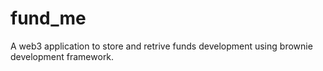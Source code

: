 # fund_me
A web3 application to store and retrive funds development using brownie development framework.
